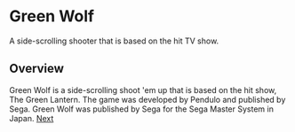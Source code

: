 # Green Wolf

A side-scrolling shooter that is based on the hit TV show.

## Overview

Green Wolf is a side-scrolling shoot 'em up that is based on the hit show, The Green Lantern. The game was developed by Pendulo and published by Sega. Green Wolf was published by Sega for the Sega Master System in Japan.
[Next](89.md)
